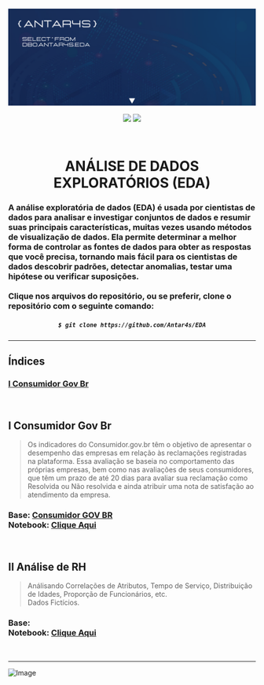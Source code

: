 <!-- BANNER -->
![Wallpaper](https://github.com/Antar4s/EDA/blob/main/assets/EDA.png?raw=true)

<p align="center">
<img src="http://img.shields.io/static/v1?label=LICENSE&message=...&color=GREEN&style=for-the-badge"/>     
<img src="http://img.shields.io/static/v1?label=STATUS&message=EM%20DESENVOLVIMENTO&color=GREEN&style=for-the-badge"/>
</p>
<br>

<!-- TITLE -->
<h1 align="center"> ANÁLISE DE DADOS EXPLORATÓRIOS (EDA) </h1>
<h3> A análise exploratória de dados (EDA) é usada por cientistas de dados para analisar e investigar conjuntos de dados e resumir suas principais características, muitas vezes usando métodos de visualização de dados. Ela permite determinar a melhor forma de controlar as fontes de dados para obter as respostas que você precisa, tornando mais fácil para os cientistas de dados descobrir padrões, detectar anomalias, testar uma hipótese ou verificar suposições. <br>  <br>  Clique nos arquivos do repositório, ou se preferir, clone o repositório com o seguinte comando: </h3>

<!-- CLONE REPOSITORY -->
<h5 align="center">
  
```bash
$ git clone https://github.com/Antar4s/EDA
```
</h6>

<!-- BAR -->
<hr>

## Índices
### [I Consumidor Gov Br](#i-consumidor-gov-br)

<br>

<!-- STRUCTURE 1 -->
## I Consumidor Gov Br
> Os indicadores do Consumidor.gov.br têm o objetivo de apresentar o desempenho das empresas em relação às reclamações registradas na plataforma.
Essa avaliação se baseia no comportamento das próprias empresas, bem como nas avaliações de seus consumidores, que têm um prazo de até 20 dias para avaliar sua reclamação como Resolvida ou Não resolvida e ainda atribuir uma nota de satisfação ao atendimento da empresa.
### Base: <a href="https://www.consumidor.gov.br/pages/dadosabertos/externo/">Consumidor GOV BR</a><br>Notebook: <a href="https://github.com/Antar4s/EDA/blob/main/notebook/01_consumidor_gov.ipynb">Clique Aqui</a>
<br>

<!-- STRUCTURE 2 -->
## II Análise de RH
> Análisando Correlações de Atributos, Tempo de Serviço, Distribuição de Idades, Proporção de Funcionários, etc.<br>Dados Fictícios.
### Base:<br>Notebook: <a href="https://github.com/Antar4s/EDA/blob/main/notebook/02_dadosRH.ipynb">Clique Aqui</a>
<br>

<!-- BAR -->
<hr>

<!-- FOOTER -->
![Image](https://i.imgur.com/p4vnGAN.gif)

